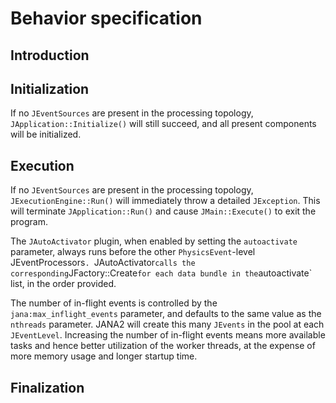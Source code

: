 
# Behavior specification

## Introduction

## Initialization
If no `JEventSources` are present in the processing topology, `JApplication::Initialize()` will still succeed, and all present components will be initialized.

## Execution
If no `JEventSources` are present in the processing topology, `JExecutionEngine::Run()` will immediately throw a detailed `JException`. This will terminate `JApplication::Run()` and cause `JMain::Execute()` to exit the program.

The `JAutoActivator` plugin, when enabled by setting the `autoactivate` parameter, always runs before the other `PhysicsEvent`-level JEventProcessors`. `JAutoActivator` calls the corresponding `JFactory::Create` for each data bundle in the `autoactivate` list, in the order provided.

The number of in-flight events is controlled by the `jana:max_inflight_events` parameter, and defaults to the same value as the `nthreads` parameter. JANA2 will create this many `JEvents` in the pool at each `JEventLevel`. Increasing the number of in-flight events means more available tasks and hence better utilization of the worker threads, at the expense of more memory usage and longer startup time.


## Finalization



